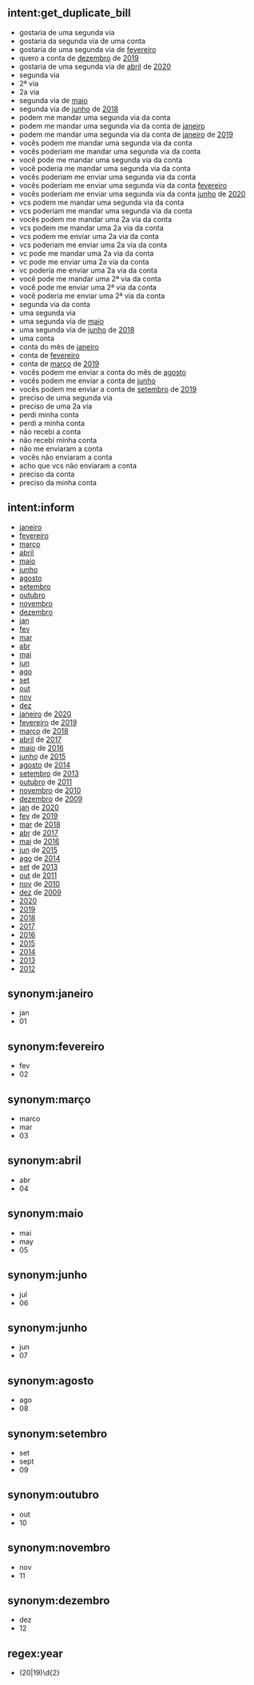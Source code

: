 ## intent:get_duplicate_bill
- gostaria de uma segunda via
- gostaria da segunda via de uma conta
- gostaria de uma segunda via de [fevereiro](month)
- quero a conta de [dezembro](month) de [2019](year)
- gostaria de uma segunda via de [abril](month) de [2020](year)
- segunda via
- 2ª via
- 2a via
- segunda via de [maio](month)
- segunda via de [junho](month) de [2018](year)
- podem me mandar uma segunda via da conta
- podem me mandar uma segunda via da conta de [janeiro](month)
- podem me mandar uma segunda via da conta de [janeiro](month) de [2019](year)
- vocês podem me mandar uma segunda via da conta
- vocês poderiam me mandar uma segunda via da conta
- você pode me mandar uma segunda via da conta
- você poderia me mandar uma segunda via da conta
- vocês poderiam me enviar uma segunda via da conta
- vocês poderiam me enviar uma segunda via da conta [fevereiro](month)
- vocês poderiam me enviar uma segunda via da conta [junho](month) de [2020](year)
- vcs podem me mandar uma segunda via da conta
- vcs poderiam me mandar uma segunda via da conta
- vocês podem me mandar uma 2a via da conta
- vcs podem me mandar uma 2a via da conta
- vcs podem me enviar uma 2a via da conta
- vcs poderiam me enviar uma 2a via da conta
- vc pode me mandar uma 2a via da conta
- vc pode me enviar uma 2a via da conta
- vc poderia me enviar uma 2a via da conta
- você pode me mandar uma 2ª via da conta
- você pode me enviar uma 2ª via da conta
- você poderia me enviar uma 2ª via da conta
- segunda via da conta
- uma segunda via
- uma segunda via de [maio](month)
- uma segunda via de [junho](month) de [2018](year)
- uma conta
- conta do mês de [janeiro](month)
- conta de [fevereiro](month)
- conta de [março](month) de [2019](year)
- vocês podem me enviar a conta do mês de [agosto](month)
- vocês podem me enviar a conta de [junho](month)
- vocês podem me enviar a conta de [setembro](month) de [2019](year)
- preciso de uma segunda via
- preciso de uma 2a via
- perdi minha conta
- perdi a minha conta
- não recebi a conta
- não recebi minha conta
- não me enviaram a conta
- vocês não enviaram a conta
- acho que vcs não enviaram a conta
- preciso da conta
- preciso da minha conta

## intent:inform
- [janeiro](month)
- [fevereiro](month)
- [março](month)
- [abril](month)
- [maio](month)
- [junho](month)
- [agosto](month)
- [setembro](month)
- [outubro](month)
- [novembro](month)
- [dezembro](month)
- [jan](month)
- [fev](month)
- [mar](month)
- [abr](month)
- [mai](month)
- [jun](month)
- [ago](month)
- [set](month)
- [out](month)
- [nov](month)
- [dez](month)
- [janeiro](month) de [2020](year)
- [fevereiro](month) de [2019](year)
- [março](month) de [2018](year)
- [abril](month) de [2017](year)
- [maio](month) de [2016](year)
- [junho](month) de [2015](year)
- [agosto](month) de [2014](year)
- [setembro](month) de [2013](year)
- [outubro](month) de [2011](year)
- [novembro](month) de [2010](year)
- [dezembro](month) de [2009](year)
- [jan](month) de [2020](year)
- [fev](month) de [2019](year)
- [mar](month) de [2018](year)
- [abr](month) de [2017](year)
- [mai](month) de [2016](year)
- [jun](month) de [2015](year)
- [ago](month) de [2014](year)
- [set](month) de [2013](year)
- [out](month) de [2011](year)
- [nov](month) de [2010](year)
- [dez](month) de [2009](year)
- [2020](year)
- [2019](year)
- [2018](year)
- [2017](year)
- [2016](year)
- [2015](year)
- [2014](year)
- [2013](year)
- [2012](year)


## synonym:janeiro
- jan
- 01

## synonym:fevereiro
- fev
- 02

## synonym:março
- marco
- mar
- 03

## synonym:abril
- abr
- 04

## synonym:maio
- mai
- may
- 05

## synonym:junho
- jul
- 06

## synonym:junho
- jun
- 07

## synonym:agosto
- ago
- 08

## synonym:setembro
- set
- sept
- 09

## synonym:outubro
- out
- 10

## synonym:novembro
- nov
- 11

## synonym:dezembro
- dez
- 12

## regex:year
- (20|19)\d{2}
